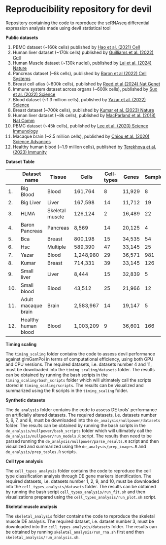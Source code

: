 # Reproducibility repository for devil 

Repository containing the code to reproduce the scRNAseq differential expression analysis made using devil statistical tool

**Public datasets**

1) PBMC dataset (~160k cells) published by [Hao et al. (2021) Cell](https://doi.org/10.1016/j.cell.2021.04.048)
2) Human liver dataset (~170k cells) published by [Guilliams et al. (2022) Cell](https://doi.org/10.1016/j.cell.2021.12.018)
3) Human Muscle dataset (~130k nuclei), published by [Lai et al. (2024) Nature](https://doi.org/10.1038/s41586-024-07348-6)
4) Pancreas dataset (~8k cells), published by [Baron et al (2022) Cell Systems](https://doi.org/10.1016/j.cels.2016.08.011)
5) Breast cell atlas (~800k cells), published by [Reed et al (2024) Nat Genet](https://doi.org/10.1038/s41588-024-01688-9)
6) Immune system dataset across organs (~600k cells), published by [Suo et al. (2022) Science](https://doi.org/10.1126/science.abo0510)
7) Blood dataset (~1.3 million cells), published by [Yazar et al. (2022) Science](https://doi.org/10.1126/science.abf3041)
8) Breast dataset (~700k cells), published by [Kumar et al. (2023) Nature](https://doi.org/10.1038/s41586-023-06252-9)
9) Human liver dataset (~8k cells), published by [MacParland et al. (2018) Nat Comm](https://doi.org/10.1038/s41467-018-06318-7)
10) PBMC dataset (~45k cells), published by [Lee et al. (2020) Science Immunology](https://doi.org/10.1126/sciimmunol.abd1554)
11) Macaque brain (~2.5 million cells), published by [Chiou et al. (2020) Science Advances](https://www.science.org/doi/10.1126/sciadv.adh1914)
12) Healthy human blood (~1.9 million cells), published by [Terekhova et al. (2023) Immunity](https://www.sciencedirect.com/science/article/pii/S1074761323004533?via%3Dihub)

**Dataset Table**

| | Dataset name | Tissue | Cells | Cell-types | Genes | Samples | Access |
| --- | --- | --- | --- | --- | --- | --- | --- |
| 1. | Big Blood | Blood | 161,764 | 8 | 11,929 | 8 | [CELLxGENE](https://cellxgene.cziscience.com/collections/b0cf0afa-ec40-4d65-b570-ed4ceacc6813) |
| 2. | Big Liver | Liver | 167,598 | 14 | 11,712 | 19 | [CELLxGENE](https://cellxgene.cziscience.com/collections/74e10dc4-cbb2-4605-a189-8a1cd8e44d8c) |
| 3. | HLMA | Skeletal muscle | 126,124 | 2 | 16,489 | 22 | [HLMA](https://db.cngb.org/cdcp/hlma/) |
| 4. | Baron Pancreas | Pancreas | 8,569 | 14 | 20,125 | 4 | [Original paper](https://pubmed.ncbi.nlm.nih.gov/27667365/) |
| 5. | Bca | Breast | 800,198 | 15 | 34,535 | 54 | [CELLxGENE](https://cellxgene.cziscience.com/collections/48259aa8-f168-4bf5-b797-af8e88da6637) |
| 6. | Hsc | Multiple | 589,390 | 47 | 33,145 | 25 | [CELLxGENE](https://cellxgene.cziscience.com/collections/b1a879f6-5638-48d3-8f64-f6592c1b1561) |
| 7. | Yazar | Blood | 1,248,980 | 29 | 36,571 | 981 | [CELLxGENE](https://cellxgene.cziscience.com/collections/dde06e0f-ab3b-46be-96a2-a8082383c4a1) |
| 8. | Kumar | Breast | 714,331 | 39 | 33,145 | 126 | [CELLxGENE](https://cellxgene.cziscience.com/collections/4195ab4c-20bd-4cd3-8b3d-65601277e731) |
| 9. | Small liver | Liver | 8,444 | 15 | 32,839 | 5 | [Original paper](https://www.nature.com/articles/s41467-018-06318-7) |
| 10. | Small blood | Blood | 43,512 | 25 | 21,966 | 12 | [CELLxGENE](https://cellxgene.cziscience.com/e/4c4cd77c-8fee-4836-9145-16562a8782fe.cxg/) |
| 11. | Adult macaque brain | Brain | 2,583,967 | 14 | 19,147 | 5 | [CELLxGENE](https://cellxgene.cziscience.com/collections/8c4bcf0d-b4df-45c7-888c-74fb0013e9e7) |
| 12. | Healthy human blood | Blood | 1,003,209 | 9 | 36,601 | 166 | [HUman Cell Atlas](https://explore.data.humancellatlas.org/projects/896f377c-8e88-463e-82b0-b2a5409d6fe4) |



**Timing scaling**

The `timing_scaling` folder contains the code to assess devil performance against glmGamPoi in terms of computational efficiency, using both GPU and CPU versions.
The required datasets, i.e. datasets number 4 and 11, must be downloaded into the `timing_scaling/datasets` folder.
The results can be obtained by running the bash scripts in the `timing_scaling/bash_scripts` folder which will ultimately call the scripts stored in `timing_scaling/scripts`.
The results can be visualized and summarized using the R scripts in the `timing_scaling` folder.

**Synthetic datasets**

The `de_analysis` folder contains the code to assess DE tools' performance on artificially altered datasets.
The required datasets, i.e. datasets number 5, 6, 7, and 8, must be downloaded into the `de_analysis/nullpower/datasets` folder.
The results can be obtained by running the bash scripts in the `de_analysis/nullpower/bash_scripts` folder which will ultimately call the `de_analysis/nullpower/run_models.R` script.
The results then need to be parsed running the `de_analysis/nullpower/parse_results.R` script and then visualized and summarized using the `de_analysis/prep_images.R` and `de_analysis/prep_tables.R` scripts.

**Cell type analysis**

The `cell_types_analysis` folder contains the code to reproduce the cell type classification analysis through DE gene markers identification.
The required datasets, i.e. datasets number 1, 2, 9, and 10, must be downloaded into the `cell_types_analysis/datasets` folder.
The results can be obtained by running the bash script `cell_types_analysis/run_fit.sh` and then visualizations prepared using the `cell_types_analysis/run_plot.sh` script.

**Skeletal muscle analysis**

The `skeletal_analysis` folder contains the code to reproduce the skeletal muscle DE analysis.
The required dataset, i.e. dataset number 3, must be downloaded into the `cell_types_analysis/datasets` folder.
The results can be obtained by running `skeletal_analysis/run_rna.sh` first and then `skeletal_analysis/run_analysis.sh`.
